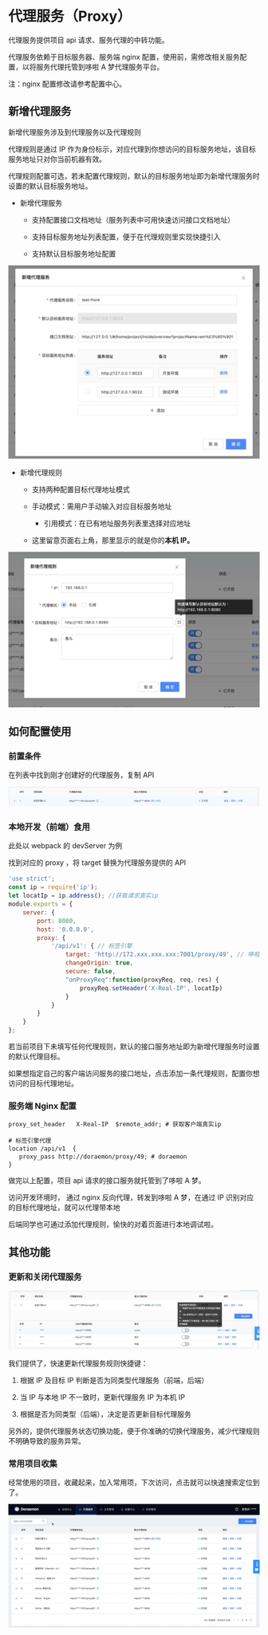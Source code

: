 # 代理服务（Proxy）

代理服务提供项目 api 请求、服务代理的中转功能。

代理服务依赖于目标服务器、服务端 nginx 配置，使用前，需修改相关服务配置，以将服务代理托管到哆啦 A 梦代理服务平台。

注：nginx 配置修改请参考配置中心。

## 新增代理服务

新增代理服务涉及到代理服务以及代理规则

代理规则是通过 IP 作为身份标示，对应代理到你想访问的目标服务地址，该目标服务地址只对你当前机器有效。

代理规则配置可选，若未配置代理规则，默认的目标服务地址即为新增代理服务时设置的默认目标服务地址。

+ 新增代理服务

  + 支持配置接口文档地址（服务列表中可用快速访问接口文档地址）

  + 支持目标服务地址列表配置，便于在代理规则里实现快捷引入

  + 支持默认目标服务地址配置

![proxy_create.png](../../imgs/proxy_create.png)



+ 新增代理规则

  + 支持两种配置目标代理地址模式

  + 手动模式：需用户手动输入对应目标服务地址

    - 引用模式：在已有地址服务列表里选择对应地址

  + 这里留意页面右上角，那里显示的就是你的**本机 IP。**

![proxy_rule_create.png](../../imgs/proxy_rule_create.png)



## 如何配置使用

### 前置条件

在列表中找到刚才创建好的代理服务，复制 API

![proxy_list.png](../../imgs/proxy_list.png)



### 本地开发（前端）食用

此处以 webpack 的 devServer 为例

找到对应的 proxy ，将 target 替换为代理服务提供的 API

``` javascript
'use strict';
const ip = require('ip');
let locatIp = ip.address(); //获取请求真实ip
module.exports = {
    server: {
        port: 8080,
        host: '0.0.0.0',
        proxy: {
            '/api/v1': { // 标签引擎
                target: 'http://172.xxx.xxx.xxx:7001/proxy/49', // 哆啦A梦
                changeOrigin: true,
                secure: false,
                "onProxyReq":function(proxyReq, req, res) {
                    proxyReq.setHeader('X-Real-IP', locatIp)
                }
            }
        }
    }
};
```

若当前项目下未填写任何代理规则，默认的接口服务地址即为新增代理服务时设置的默认代理目标。

如果想指定自己的客户端访问服务的接口地址，点击添加一条代理规则，配置你想访问的目标代理地址。



### 服务端 Nginx 配置

```nginx
proxy_set_header   X-Real-IP  $remote_addr; # 获取客户端真实ip

# 标签引擎代理
location /api/v1  {
   proxy_pass http://doraemon/proxy/49; # doraemon
}
```

做完以上配置，项目 api 请求的接口服务就托管到了哆啦 A 梦。

访问开发环境时， 通过 nginx 反向代理，转发到哆啦 A 梦，在通过 IP 识别对应的目标代理地址，就可以代理带本地

后端同学也可通过添加代理规则，愉快的对着页面进行本地调试啦。



## 其他功能

### 更新和关闭代理服务

![proxy_switch.png](../../imgs/proxy_switch.png)

我们提供了，快速更新代理服务规则快捷键：

1. 根据 IP 及目标 IP 判断是否为同类型代理服务（前端，后端）

2. 当 IP 与本地 IP 不一致时，更新代理服务 IP 为本机 IP

3. 根据是否为同类型（后端），决定是否更新目标代理服务

另外的，提供代理服务状态切换功能，便于你准确的切换代理服务，减少代理规则不明确导致的服务异常。



### 常用项目收集

经常使用的项目，收藏起来，加入常用项，下次访问，点击就可以快速搜索定位到了。

![proxy_store.gif](../../imgs/proxy_store.gif)